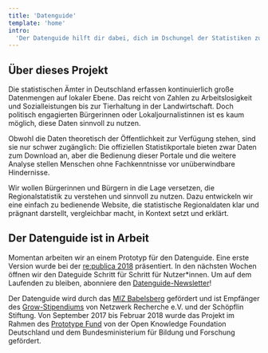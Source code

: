 ```yaml
---
title: 'Datenguide'
template: 'home'
intro:
  'Der Datenguide hilft dir dabei, dich im Dschungel der Statistiken zurecht zu finden.'
---
```


## Über dieses Projekt

Die statistischen Ämter in Deutschland erfassen kontinuierlich große Datenmengen auf lokaler Ebene. Das reicht von Zahlen zu Arbeitslosigkeit und Sozialleistungen bis zur Tierhaltung in der Landwirtschaft. Doch politisch engagierten Bürgerinnen oder Lokaljournalistinnen ist es kaum möglich, diese Daten sinnvoll zu nutzen.

Obwohl die Daten theoretisch der Öffentlichkeit zur Verfügung stehen, sind sie nur schwer zugänglich: Die offiziellen Statistikportale bieten zwar Daten zum Download an, aber die Bedienung dieser Portale und die weitere Analyse stellen Menschen ohne Fachkenntnisse vor unüberwindbare Hindernisse.

Wir wollen Bürgerinnen und Bürgern in die Lage versetzen, die Regionalstatistik zu verstehen und sinnvoll
zu nutzen. Dazu entwickeln wir eine einfach zu bedienende Website, die statistische Regionaldaten klar
und prägnant darstellt, vergleichbar macht, in Kontext setzt und erklärt.

## Der Datenguide ist in Arbeit

Momentan arbeiten wir an einem Prototyp für den Datenguide. Eine erste Version wurde bei der [re:publica 2018](https://18.re-publica.com/session/statistik-alle-wir-hacken-statistische-bundesamt) präsentiert. In den nächsten Wochen öffnen wir den Dateguide Schritt für Schritt für Nutzer\*innen. Um auf dem Laufenden zu bleiben, abonniere den [Datenguide-Newsletter](#newsletter)!

Der Datenguide wird durch das [MIZ Babelsberg](https://www.miz-babelsberg.de/) gefördert und ist Empfänger des [Grow-Stipendiums](https://netzwerkrecherche.org/ziele/gemeinnuetziger-journalismus/grow-stipendien/) von Netzwerk Recherche e.V. und der Schöpflin Stiftung. Von September 2017 bis Februar 2018 wurde das Projekt im Rahmen des [Prototype Fund](https://prototypefund.de/) von der Open Knowledge Foundation Deutschland und dem Bundesministerium für Bildung und Forschung gefördert.
